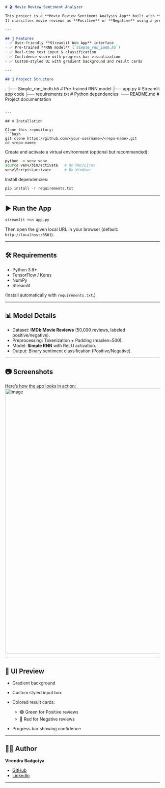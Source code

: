 ```markdown
# 🎬 Movie Review Sentiment Analyzer  

This project is a **Movie Review Sentiment Analysis App** built with **TensorFlow, Keras, and Streamlit**.  
It classifies movie reviews as **Positive** or **Negative** using a pre-trained **Simple RNN model** trained on the IMDb dataset.  

---

## 🚀 Features
- ✅ User-friendly **Streamlit Web App** interface  
- ✅ Pre-trained **RNN model** (`Simple_rnn_imdb.h5`)  
- ✅ Real-time text input & classification  
- ✅ Confidence score with progress bar visualization  
- ✅ Custom-styled UI with gradient background and result cards  

---

## 📂 Project Structure
```

.
├── Simple_rnn_imdb.h5        # Pre-trained RNN model
├── app.py                    # Streamlit app code
├── requirements.txt          # Python dependencies
└── README.md                 # Project documentation

````

---

## ⚙️ Installation

Clone this repository:
```bash
git clone https://github.com/<your-username>/<repo-name>.git
cd <repo-name>
````

Create and activate a virtual environment (optional but recommended):

```bash
python -m venv venv
source venv/bin/activate   # On Mac/Linux
venv\Scripts\activate      # On Windows
```

Install dependencies:

```bash
pip install -r requirements.txt
```

---

## ▶️ Run the App

```bash
streamlit run app.py
```

Then open the given local URL in your browser (default: `http://localhost:8501`).

---

## 🛠 Requirements

* Python 3.8+
* TensorFlow / Keras
* NumPy
* Streamlit

(Install automatically with `requirements.txt`.)

---

## 📊 Model Details

* Dataset: **IMDb Movie Reviews** (50,000 reviews, labeled positive/negative).
* Preprocessing: Tokenization + Padding (maxlen=500).
* Model: **Simple RNN** with ReLU activation.
* Output: Binary sentiment classification (Positive/Negative).

---

## 📷 Screenshots

Here’s how the app looks in action:
<img width="1915" height="859" alt="image" src="https://github.com/user-attachments/assets/6381a4d4-6812-4801-984b-93b334d53830" />

---

## 🎨 UI Preview

* Gradient background
* Custom styled input box
* Colored result cards:

  * 🟢 Green for Positive reviews
  * 🔴 Red for Negative reviews
* Progress bar showing confidence

---

## 👨‍💻 Author

**Virendra Badgotya**

* [GitHub](https://github.com/vir123-devf)
* [LinkedIn](https://www.linkedin.com/in/virendra-badgotya-ai/)

---

```
```
